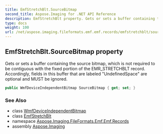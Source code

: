 ```yaml
---
title: EmfStretchBlt.SourceBitmap
second_title: Aspose.Imaging for .NET API Reference
description: EmfStretchBlt property. Gets or sets a buffer containing the source bitmap which is not required to be contiguous with the fixed portion of the EMR_STRETCHBLT record. Accordingly fields in this buffer that are labeled UndefinedSpace are optional and MUST be ignored
type: docs
weight: 100
url: /net/aspose.imaging.fileformats.emf.emf.records/emfstretchblt/sourcebitmap/
---
```

## EmfStretchBlt.SourceBitmap property

Gets or sets a buffer containing the source bitmap, which is not required to be contiguous with the fixed portion of the EMR_STRETCHBLT record. Accordingly, fields in this buffer that are labeled "UndefinedSpace" are optional and MUST be ignored.

```csharp
public WmfDeviceIndependentBitmap SourceBitmap { get; set; }
```

### See Also

* class [WmfDeviceIndependentBitmap](../../../aspose.imaging.fileformats.wmf.objects/wmfdeviceindependentbitmap/)
* class [EmfStretchBlt](../)
* namespace [Aspose.Imaging.FileFormats.Emf.Emf.Records](../../emfstretchblt/)
* assembly [Aspose.Imaging](../../../)


